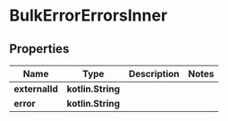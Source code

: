 
# BulkErrorErrorsInner

## Properties
| Name | Type | Description | Notes |
| ------------ | ------------- | ------------- | ------------- |
| **externalId** | **kotlin.String** |  |  |
| **error** | **kotlin.String** |  |  |



